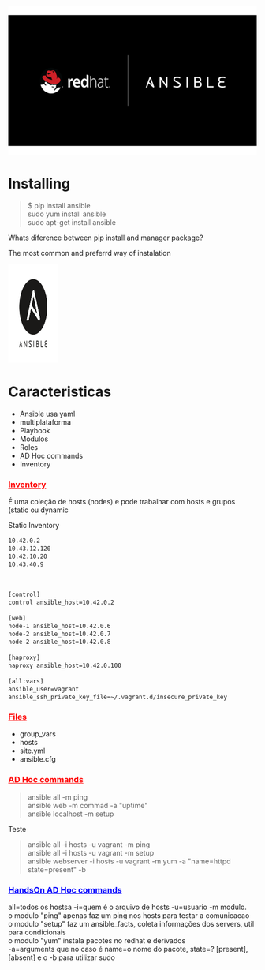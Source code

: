 <img style="width: 100%; height: 300px;" src="img/head.png">

# Installing
> $ pip install ansible <br />
> sudo yum install ansible <br />
> sudo apt-get install ansible <br />

Whats diference between pip install and manager package?

The most common and preferrd way of instalation 

<img style="width: 20%; height: 200px; align=right" src="img/logo2.png">

# Caracteristicas 
<ul>
    <li class="itens">Ansible usa yaml</li>
    <li class="itens">multiplataforma</li>
    <li class="itens">Playbook</li>
    <li class="itens">Modulos</li>          
    <li class="itens">Roles</li>
    <li class="itens">AD Hoc commands</li>
    <li class="itens">Inventory</li>
</ul>

<h3 style="color: red; "><ins>Inventory</ins></h3>
<p>É uma coleção de hosts (nodes) e pode trabalhar com hosts e grupos (static ou dynamic</p>

<p>Static Inventory</p>

```
10.42.0.2
10.43.12.120
10.42.10.20
10.43.40.9
```
<br />

``` 
[control]
control ansible_host=10.42.0.2

[web]
node-1 ansible_host=10.42.0.6
node-2 ansible_host=10.42.0.7
node-2 ansible_host=10.42.0.8

[haproxy]
haproxy ansible_host=10.42.0.100

[all:vars]
ansible_user=vagrant
ansible_ssh_private_key_file=~/.vagrant.d/insecure_private_key
```

<h3 style="color: red; "><ins>Files</ins></h3>
<ul>
    <li class="itens">group_vars</li>
    <li class="itens">hosts</li>
    <li class="itens">site.yml</li>
    <li class="itens">ansible.cfg</li>
</ul>

<h3 style="color: red"><ins>AD Hoc commands</ins></h3>

> ansible all -m ping <br />
> ansible web -m commad -a "uptime" <br />
> ansible localhost -m setup <br />

<p>Teste</p>

> ansible all -i hosts -u vagrant -m ping <br /> 
> ansible all -i hosts -u vagrant -m setup <br />
> ansible webserver -i hosts -u vagrant -m yum -a "name=httpd state=present" -b <br />

<h3 style="color: blue"><ins>HandsOn AD Hoc commands</ins></h3>

all=todos os hostsa -i=quem é o arquivo de hosts -u=usuario -m modulo.  
o modulo "ping" apenas faz um ping nos hosts para testar a comunicacao  
o modulo "setup" faz um ansible_facts, coleta informações dos servers, util para condicionais  
o modulo "yum" instala pacotes no redhat e derivados  
-a=arguments que no caso é name=o nome do pacote, state=? [present], [absent] e o -b para utilizar sudo  




